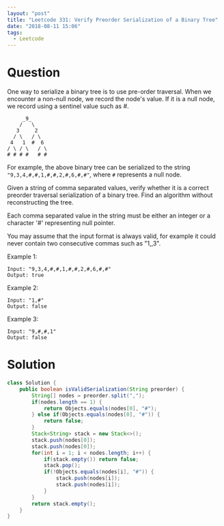 ```yaml
---
layout: "post"
title: "Leetcode 331: Verify Preorder Serialization of a Binary Tree"
date: "2018-08-11 15:06"
tags:
  - Leetcode
---
```


# Question
One way to serialize a binary tree is to use pre-order traversal. When we encounter a non-null node, we record the node's value. If it is a null node, we record using a sentinel value such as #.

```
     _9_
    /   \
   3     2
  / \   / \
 4   1  #  6
/ \ / \   / \
# # # #   # #
```

For example, the above binary tree can be serialized to the string `"9,3,4,#,#,1,#,#,2,#,6,#,#"`, where `#` represents a null node.

Given a string of comma separated values, verify whether it is a correct preorder traversal serialization of a binary tree. Find an algorithm without reconstructing the tree.

Each comma separated value in the string must be either an integer or a character '#' representing null pointer.

You may assume that the input format is always valid, for example it could never contain two consecutive commas such as "1,,3".

Example 1:

```
Input: "9,3,4,#,#,1,#,#,2,#,6,#,#"
Output: true
```

Example 2:

```
Input: "1,#"
Output: false
```

Example 3:

```
Input: "9,#,#,1"
Output: false
```

# Solution
```java
class Solution {
    public boolean isValidSerialization(String preorder) {
        String[] nodes = preorder.split(",");
        if(nodes.length == 1) {
            return Objects.equals(nodes[0], "#");
        } else if(Objects.equals(nodes[0], "#")) {
            return false;
        }
        Stack<String> stack = new Stack<>();
        stack.push(nodes[0]);
        stack.push(nodes[0]);
        for(int i = 1; i < nodes.length; i++) {
            if(stack.empty()) return false;
            stack.pop();
            if(!Objects.equals(nodes[i], "#")) {
                stack.push(nodes[i]);
                stack.push(nodes[i]);
            }
        }
        return stack.empty();
    }
}
```
